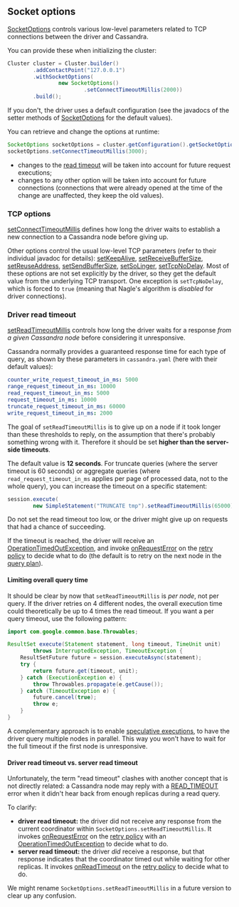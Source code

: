 ## Socket options

[SocketOptions] controls various low-level parameters related to TCP connections between the driver and Cassandra.

You can provide these when initializing the cluster:

```java
Cluster cluster = Cluster.builder()
        .addContactPoint("127.0.0.1")
        .withSocketOptions(
                new SocketOptions()
                        .setConnectTimeoutMillis(2000))
        .build();
```

If you don't, the driver uses a default configuration (see the javadocs of the setter methods of [SocketOptions] for the
default values).

You can retrieve and change the options at runtime:

```java
SocketOptions socketOptions = cluster.getConfiguration().getSocketOptions();
socketOptions.setConnectTimeoutMillis(3000);
```

* changes to the [read timeout](#driver-read-timeout) will be taken into account for future request executions;
* changes to any other option will be taken into account for future connections (connections that were already opened at
  the time of the change are unaffected, they keep the old values).

### TCP options

[setConnectTimeoutMillis] defines how long the driver waits to establish a new connection to a Cassandra node before
giving up.

Other options control the usual low-level TCP parameters (refer to their individual javadoc for details):
[setKeepAlive], [setReceiveBufferSize], [setReuseAddress], [setSendBufferSize], [setSoLinger], [setTcpNoDelay]. Most of
these options are not set explicitly by the driver, so they get the default value from the underlying TCP transport.
One exception is `setTcpNoDelay`, which is forced to `true` (meaning that Nagle's algorithm is *disabled* for driver
connections).

### Driver read timeout

[setReadTimeoutMillis] controls how long the driver waits for a response *from a given Cassandra node* before
considering it unresponsive.

Cassandra normally provides a guaranteed response time for each type of query, as shown by these parameters in
`cassandra.yaml` (here with their default values):

```yaml
counter_write_request_timeout_in_ms: 5000
range_request_timeout_in_ms: 10000
read_request_timeout_in_ms: 5000
request_timeout_in_ms: 10000
truncate_request_timeout_in_ms: 60000
write_request_timeout_in_ms: 2000
```

The goal of `setReadTimeoutMillis` is to give up on a node if it took longer than these thresholds to reply, on the
assumption that there's probably something wrong with it. Therefore it should be set **higher than the server-side
timeouts**.

The default value is **12 seconds**. For truncate queries (where the server timeout is 60 seconds) or aggregate queries
(where `read_request_timeout_in_ms` applies per page of processed data, not to the whole query), you can increase the
timeout on a specific statement:

```java
session.execute(
        new SimpleStatement("TRUNCATE tmp").setReadTimeoutMillis(65000));
```

Do not set the read timeout too low, or the driver might give up on requests that had a chance of succeeding.

If the timeout is reached, the driver will receive an [OperationTimedOutException], and invoke [onRequestError] on the
[retry policy](../retries/) to decide what to do (the default is to retry on the next node in the
[query plan](../load_balancing/#query-plan)).

#### Limiting overall query time

It should be clear by now that `setReadTimeoutMillis` is *per node*, not per query. If the driver retries on 4 different
nodes, the overall execution time could theoretically be up to 4 times the read timeout. If you want a per query timeout,
use the following pattern:

```java
import com.google.common.base.Throwables;

ResultSet execute(Statement statement, long timeout, TimeUnit unit)
        throws InterruptedException, TimeoutException {
    ResultSetFuture future = session.executeAsync(statement);
    try {
        return future.get(timeout, unit);
    } catch (ExecutionException e) {
        throw Throwables.propagate(e.getCause());
    } catch (TimeoutException e) {
        future.cancel(true);
        throw e;
    }
}
```

A complementary approach is to enable [speculative executions](../speculative_execution/), to have the driver query
multiple nodes in parallel. This way you won't have to wait for the full timeout if the first node is unresponsive.

#### Driver read timeout vs. server read timeout

Unfortunately, the term "read timeout" clashes with another concept that is not directly related: a Cassandra node may
reply with a [READ_TIMEOUT](../retries/#on-read-timeout) error when it didn't hear back from enough replicas during a
read query.

To clarify:

* **driver read timeout:** the driver did not receive any response from the current coordinator within
  `SocketOptions.setReadTimeoutMillis`. It invokes [onRequestError] on the [retry policy](../retries/) with an
  [OperationTimedOutException] to decide what to do.
* **server read timeout:** the driver *did* receive a response, but that response indicates that the coordinator timed
  out while waiting for other replicas. It invokes [onReadTimeout] on the [retry policy](../retries/) to decide what to
  do.

We might rename `SocketOptions.setReadTimeoutMillis` in a future version to clear up any confusion.

[SocketOptions]:              http://docs.datastax.com/en/drivers/java/3.9/com/datastax/driver/core/SocketOptions.html
[setReadTimeoutMillis]:       http://docs.datastax.com/en/drivers/java/3.9/com/datastax/driver/core/SocketOptions.html#setReadTimeoutMillis-int-
[setConnectTimeoutMillis]:    http://docs.datastax.com/en/drivers/java/3.9/com/datastax/driver/core/SocketOptions.html#setConnectTimeoutMillis-int-
[setKeepAlive]:               http://docs.datastax.com/en/drivers/java/3.9/com/datastax/driver/core/SocketOptions.html#setKeepAlive-boolean-
[setReceiveBufferSize]:       http://docs.datastax.com/en/drivers/java/3.9/com/datastax/driver/core/SocketOptions.html#setReceiveBufferSize-int-
[setReuseAddress]:            http://docs.datastax.com/en/drivers/java/3.9/com/datastax/driver/core/SocketOptions.html#setReuseAddress-boolean-
[setSendBufferSize]:          http://docs.datastax.com/en/drivers/java/3.9/com/datastax/driver/core/SocketOptions.html#setSendBufferSize-int-
[setSoLinger]:                http://docs.datastax.com/en/drivers/java/3.9/com/datastax/driver/core/SocketOptions.html#setSoLinger-int-
[setTcpNoDelay]:              http://docs.datastax.com/en/drivers/java/3.9/com/datastax/driver/core/SocketOptions.html#setTcpNoDelay-boolean-
[onReadTimeout]:              http://docs.datastax.com/en/drivers/java/3.9/com/datastax/driver/core/policies/RetryPolicy.html#onReadTimeout-com.datastax.driver.core.Statement-com.datastax.driver.core.ConsistencyLevel-int-int-boolean-int-
[onRequestError]:             http://docs.datastax.com/en/drivers/java/3.9/com/datastax/driver/core/policies/RetryPolicy.html#onRequestError-com.datastax.driver.core.Statement-com.datastax.driver.core.ConsistencyLevel-com.datastax.driver.core.exceptions.DriverException-int-
[OperationTimedOutException]: http://docs.datastax.com/en/drivers/java/3.9/com/datastax/driver/core/exceptions/OperationTimedOutException.html